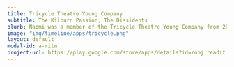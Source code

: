 ```yaml
---
title: Tricycle Theatre Young Company
subtitle: The Kilburn Passion, The Dissidents
blurb: Naomi was a member of the Tricycle Theatre Young Company from 2013 - 2015. She performed as Carla in The Kilburn Passion by SUhayla El-Bushra and as Haleh in The Dissidents by Shamse Sinha 
image: "img/timeline/apps/tricycle.png"
layout: default
modal-id: a-ritm
project-url: https://play.google.com/store/apps/details?id=robj.readit.tomefree
---
```

